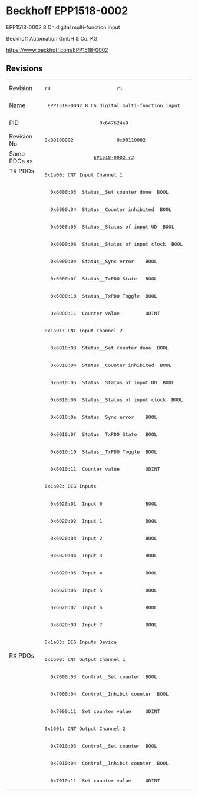 # Beckhoff EPP1518-0002

EPP1518-0002 8 Ch.digital multi-function input

Beckhoff Automation GmbH & Co. KG

https://www.beckhoff.com/EPP1518-0002

## Revisions
<table>
<tr >
<td>Revision</td>
<td><pre>r0</pre></td>
<td><pre>r1</pre></td>
</tr>
<tr >
<td>Name</td>
<td colspan=2 align="center"><pre>EPP1518-0002 8 Ch.digital multi-function input</pre></td>
</tr>
<tr >
<td>PID</td>
<td colspan=2 align="center"><pre>0x647624e9</pre></td>
</tr>
<tr >
<td>Revision No</td>
<td><pre>0x00100002</pre></td>
<td><pre>0x00110002</pre></td>
</tr>
<tr >
<td>Same PDOs as</td>
<td colspan=2 align="center"><pre><a href="EP1518-0002">EP1518-0002 r3</a></pre></td>
</tr>
<tr class="txpdo pdosection">
<td rowspan=28 valign=top>TX PDOs</td>
<td colspan=2 align="left"><pre>0x1a00: CNT Input Channel 1</pre></td>
<td></td>
</tr>
<tr class="txpdo">
<td colspan=2 align="left"><pre>  0x6000:03  Status__Set counter done  BOOL</pre></td>
</tr>
<tr class="txpdo">
<td colspan=2 align="left"><pre>  0x6000:04  Status__Counter inhibited  BOOL</pre></td>
</tr>
<tr class="txpdo">
<td colspan=2 align="left"><pre>  0x6000:05  Status__Status of input UD  BOOL</pre></td>
</tr>
<tr class="txpdo">
<td colspan=2 align="left"><pre>  0x6000:06  Status__Status of input clock  BOOL</pre></td>
</tr>
<tr class="txpdo">
<td colspan=2 align="left"><pre>  0x6000:0e  Status__Sync error    BOOL</pre></td>
</tr>
<tr class="txpdo">
<td colspan=2 align="left"><pre>  0x6000:0f  Status__TxPDO State   BOOL</pre></td>
</tr>
<tr class="txpdo">
<td colspan=2 align="left"><pre>  0x6000:10  Status__TxPDO Toggle  BOOL</pre></td>
</tr>
<tr class="txpdo">
<td colspan=2 align="left"><pre>  0x6000:11  Counter value         UDINT</pre></td>
</tr>
<tr class="txpdo pdosection">
<td colspan=2 align="left"><pre>0x1a01: CNT Input Channel 2</pre></td>
</tr>
<tr class="txpdo">
<td colspan=2 align="left"><pre>  0x6010:03  Status__Set counter done  BOOL</pre></td>
</tr>
<tr class="txpdo">
<td colspan=2 align="left"><pre>  0x6010:04  Status__Counter inhibited  BOOL</pre></td>
</tr>
<tr class="txpdo">
<td colspan=2 align="left"><pre>  0x6010:05  Status__Status of input UD  BOOL</pre></td>
</tr>
<tr class="txpdo">
<td colspan=2 align="left"><pre>  0x6010:06  Status__Status of input clock  BOOL</pre></td>
</tr>
<tr class="txpdo">
<td colspan=2 align="left"><pre>  0x6010:0e  Status__Sync error    BOOL</pre></td>
</tr>
<tr class="txpdo">
<td colspan=2 align="left"><pre>  0x6010:0f  Status__TxPDO State   BOOL</pre></td>
</tr>
<tr class="txpdo">
<td colspan=2 align="left"><pre>  0x6010:10  Status__TxPDO Toggle  BOOL</pre></td>
</tr>
<tr class="txpdo">
<td colspan=2 align="left"><pre>  0x6010:11  Counter value         UDINT</pre></td>
</tr>
<tr class="txpdo pdosection">
<td colspan=2 align="left"><pre>0x1a02: DIG Inputs</pre></td>
</tr>
<tr class="txpdo">
<td colspan=2 align="left"><pre>  0x6020:01  Input 0               BOOL</pre></td>
</tr>
<tr class="txpdo">
<td colspan=2 align="left"><pre>  0x6020:02  Input 1               BOOL</pre></td>
</tr>
<tr class="txpdo">
<td colspan=2 align="left"><pre>  0x6020:03  Input 2               BOOL</pre></td>
</tr>
<tr class="txpdo">
<td colspan=2 align="left"><pre>  0x6020:04  Input 3               BOOL</pre></td>
</tr>
<tr class="txpdo">
<td colspan=2 align="left"><pre>  0x6020:05  Input 4               BOOL</pre></td>
</tr>
<tr class="txpdo">
<td colspan=2 align="left"><pre>  0x6020:06  Input 5               BOOL</pre></td>
</tr>
<tr class="txpdo">
<td colspan=2 align="left"><pre>  0x6020:07  Input 6               BOOL</pre></td>
</tr>
<tr class="txpdo">
<td colspan=2 align="left"><pre>  0x6020:08  Input 7               BOOL</pre></td>
</tr>
<tr class="txpdo pdosection">
<td colspan=2 align="left"><pre>0x1a03: DIG Inputs Device</pre></td>
</tr>
<tr class="rxpdo pdosection">
<td rowspan=8 valign=top>RX PDOs</td>
<td colspan=2 align="left"><pre>0x1600: CNT Output Channel 1</pre></td>
<td></td>
</tr>
<tr class="rxpdo">
<td colspan=2 align="left"><pre>  0x7000:03  Control__Set counter  BOOL</pre></td>
</tr>
<tr class="rxpdo">
<td colspan=2 align="left"><pre>  0x7000:04  Control__Inhibit counter  BOOL</pre></td>
</tr>
<tr class="rxpdo">
<td colspan=2 align="left"><pre>  0x7000:11  Set counter value     UDINT</pre></td>
</tr>
<tr class="rxpdo pdosection">
<td colspan=2 align="left"><pre>0x1601: CNT Output Channel 2</pre></td>
</tr>
<tr class="rxpdo">
<td colspan=2 align="left"><pre>  0x7010:03  Control__Set counter  BOOL</pre></td>
</tr>
<tr class="rxpdo">
<td colspan=2 align="left"><pre>  0x7010:04  Control__Inhibit counter  BOOL</pre></td>
</tr>
<tr class="rxpdo">
<td colspan=2 align="left"><pre>  0x7010:11  Set counter value     UDINT</pre></td>
</tr>
</table>
